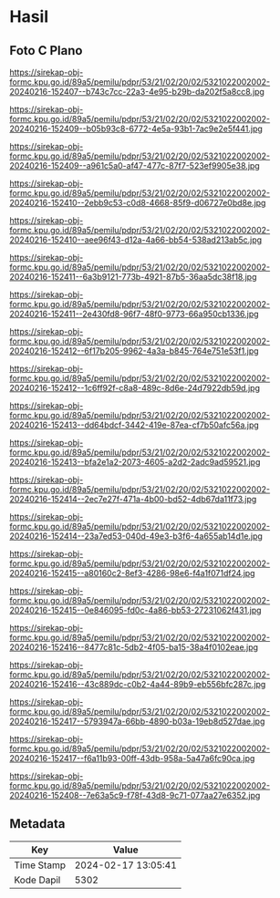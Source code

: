 # Hasil

## Foto C Plano

https://sirekap-obj-formc.kpu.go.id/89a5/pemilu/pdpr/53/21/02/20/02/5321022002002-20240216-152407--b743c7cc-22a3-4e95-b29b-da202f5a8cc8.jpg

https://sirekap-obj-formc.kpu.go.id/89a5/pemilu/pdpr/53/21/02/20/02/5321022002002-20240216-152409--b05b93c8-6772-4e5a-93b1-7ac9e2e5f441.jpg

https://sirekap-obj-formc.kpu.go.id/89a5/pemilu/pdpr/53/21/02/20/02/5321022002002-20240216-152409--a961c5a0-af47-477c-87f7-523ef9905e38.jpg

https://sirekap-obj-formc.kpu.go.id/89a5/pemilu/pdpr/53/21/02/20/02/5321022002002-20240216-152410--2ebb9c53-c0d8-4668-85f9-d06727e0bd8e.jpg

https://sirekap-obj-formc.kpu.go.id/89a5/pemilu/pdpr/53/21/02/20/02/5321022002002-20240216-152410--aee96f43-d12a-4a66-bb54-538ad213ab5c.jpg

https://sirekap-obj-formc.kpu.go.id/89a5/pemilu/pdpr/53/21/02/20/02/5321022002002-20240216-152411--6a3b9121-773b-4921-87b5-36aa5dc38f18.jpg

https://sirekap-obj-formc.kpu.go.id/89a5/pemilu/pdpr/53/21/02/20/02/5321022002002-20240216-152411--2e430fd8-96f7-48f0-9773-66a950cb1336.jpg

https://sirekap-obj-formc.kpu.go.id/89a5/pemilu/pdpr/53/21/02/20/02/5321022002002-20240216-152412--6f17b205-9962-4a3a-b845-764e751e53f1.jpg

https://sirekap-obj-formc.kpu.go.id/89a5/pemilu/pdpr/53/21/02/20/02/5321022002002-20240216-152412--1c6ff92f-c8a8-489c-8d6e-24d7922db59d.jpg

https://sirekap-obj-formc.kpu.go.id/89a5/pemilu/pdpr/53/21/02/20/02/5321022002002-20240216-152413--dd64bdcf-3442-419e-87ea-cf7b50afc56a.jpg

https://sirekap-obj-formc.kpu.go.id/89a5/pemilu/pdpr/53/21/02/20/02/5321022002002-20240216-152413--bfa2e1a2-2073-4605-a2d2-2adc9ad59521.jpg

https://sirekap-obj-formc.kpu.go.id/89a5/pemilu/pdpr/53/21/02/20/02/5321022002002-20240216-152414--2ec7e27f-471a-4b00-bd52-4db67da11f73.jpg

https://sirekap-obj-formc.kpu.go.id/89a5/pemilu/pdpr/53/21/02/20/02/5321022002002-20240216-152414--23a7ed53-040d-49e3-b3f6-4a655ab14d1e.jpg

https://sirekap-obj-formc.kpu.go.id/89a5/pemilu/pdpr/53/21/02/20/02/5321022002002-20240216-152415--a80160c2-8ef3-4286-98e6-f4a1f071df24.jpg

https://sirekap-obj-formc.kpu.go.id/89a5/pemilu/pdpr/53/21/02/20/02/5321022002002-20240216-152415--0e846095-fd0c-4a86-bb53-27231062f431.jpg

https://sirekap-obj-formc.kpu.go.id/89a5/pemilu/pdpr/53/21/02/20/02/5321022002002-20240216-152416--8477c81c-5db2-4f05-ba15-38a4f0102eae.jpg

https://sirekap-obj-formc.kpu.go.id/89a5/pemilu/pdpr/53/21/02/20/02/5321022002002-20240216-152416--43c889dc-c0b2-4a44-89b9-eb556bfc287c.jpg

https://sirekap-obj-formc.kpu.go.id/89a5/pemilu/pdpr/53/21/02/20/02/5321022002002-20240216-152417--5793947a-66bb-4890-b03a-19eb8d527dae.jpg

https://sirekap-obj-formc.kpu.go.id/89a5/pemilu/pdpr/53/21/02/20/02/5321022002002-20240216-152417--f6a11b93-00ff-43db-958a-5a47a6fc90ca.jpg

https://sirekap-obj-formc.kpu.go.id/89a5/pemilu/pdpr/53/21/02/20/02/5321022002002-20240216-152408--7e63a5c9-f78f-43d8-9c71-077aa27e6352.jpg


## Metadata

| Key        | Value               |
| ---------- | ------------------- |
| Time Stamp | 2024-02-17 13:05:41 |
| Kode Dapil | 5302                |



